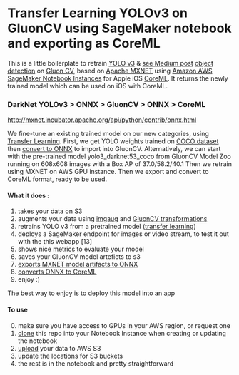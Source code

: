# Transfer Learning YOLOv3 on GluonCV using SageMaker notebook and exporting as CoreML

This is a little boilerplate to retrain [YOLO v3](https://pjreddie.com/media/files/papers/YOLOv3.pdf) & [see Medium post](https://medium.com/diaryofawannapreneur/yolo-you-only-look-once-for-object-detection-explained-6f80ea7aaa1e) [object detection](https://en.wikipedia.org/wiki/Object_detection) on [Gluon CV](https://gluon-cv.mxnet.io/build/examples_detection/train_yolo_v3.html), based on [Apache MXNET](https://mxnet.apache.org/) using [Amazon AWS SageMaker Notebook Instances](https://docs.aws.amazon.com/sagemaker/latest/dg/nbi.html) for Apple iOS [CoreML](https://www.youtube.com/watch?v=T4t73CXB7CU).
It returns the newly trained model which can be used on iOS with CoreML.

### DarkNet YOLOv3 > ONNX > GluonCV > ONNX > CoreML

http://mxnet.incubator.apache.org/api/python/contrib/onnx.html

We fine-tune an existing trained model on our new categories, using [Transfer Learning](https://gluon-cv.mxnet.io/build/examples_detection/finetune_detection.html). 
First, we get YOLO weights trained on [COCO dataset](http://cocodataset.org/) then [convert to ONNX](https://mxnet.incubator.apache.org/versions/master/tutorials/onnx/super_resolution.html) to import into GluonCV.
Alternatively, we can start with the pre-trained model yolo3_darknet53_coco from GluonCV Model Zoo running on 608x608 images with a Box AP of 37.0/58.2/40.1
Then we retrain using MXNET on AWS GPU instance.
Then we export and convert to CoreML format, ready to be used.


#### What it does : 
1. takes your data on S3
2. augments your data using [imgaug](https://imgaug.readthedocs.io/en/latest/) and [GluonCV transformations](https://gluon-cv.mxnet.io/api/data.transforms.html#gluoncv.data.transforms.presets.yolo.YOLO3DefaultTrainTransform)
2. retrains YOLO v3 from a pretrained model ([transfer learning](https://gluon-cv.mxnet.io/build/examples_detection/finetune_detection.html))
3. deploys a SageMaker endpoint for images or video stream, to test it out with the this webapp [13]
4. shows nice metrics to evaluate your model 
5. saves your GluonCV model arteficts to s3
6. [exports MXNET model artifacts to ONNX](https://github.com/onnx/tutorials/blob/master/tutorials/MXNetONNXExport.ipynb)
7. [converts ONNX to CoreML](https://github.com/onnx/onnx-coreml)
8. enjoy :)

The best way to enjoy is to deploy this model into an app 

#### To use
0. make sure you have access to GPUs in your AWS region, or request one
1. [clone](https://aws.amazon.com/blogs/machine-learning/amazon-sagemaker-notebooks-now-support-git-integration-for-increased-persistence-collaboration-and-reproducibility/) this repo into your Notebook Instance when creating or updating the notebook 
2. [upload](https://docs.aws.amazon.com/AmazonS3/latest/user-guide/upload-objects.html) your data to AWS S3 
3. update the locations for S3 buckets
4. the rest is in the notebook and pretty straightforward





